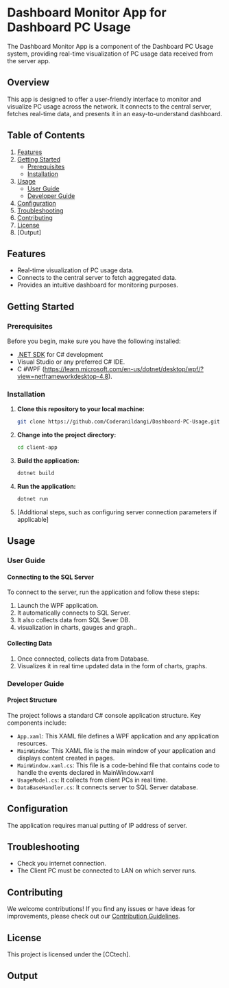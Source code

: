 #  Dashboard Monitor App for Dashboard PC Usage

The Dashboard Monitor App is a component of the Dashboard PC Usage system, providing real-time visualization of PC usage data received from the server app.

## Overview
This app is designed to offer a user-friendly interface to monitor and visualize PC usage across the network. It connects to the central server, fetches real-time data, and presents it in an easy-to-understand dashboard.

## Table of Contents

1. [Features](#introduction)
2. [Getting Started](#getting-started)
    - [Prerequisites](#prerequisites)
    - [Installation](#installation)
3. [Usage](#usage)
    - [User Guide](#user-guide)
    - [Developer Guide](#developer-guide)
4. [Configuration](#configuration)
5. [Troubleshooting](#troubleshooting)
6. [Contributing](#contributing)
7. [License](#license)
8. [Output]

## Features

- Real-time visualization of PC usage data.
- Connects to the central server to fetch aggregated data.
- Provides an intuitive dashboard for monitoring purposes.

## Getting Started

### Prerequisites

Before you begin, make sure you have the following installed:

- [.NET SDK](https://dotnet.microsoft.com/download) for C# development
-  Visual Studio or any preferred C# IDE.
- C #WPF (https://learn.microsoft.com/en-us/dotnet/desktop/wpf/?view=netframeworkdesktop-4.8).

### Installation

1. **Clone this repository to your local machine:**

    ```bash
    git clone https://github.com/Coderanildangi/Dashboard-PC-Usage.git
    ```

2. **Change into the project directory:**

    ```bash
    cd client-app
    ```

3. **Build the application:**

    ```bash
    dotnet build
    ```

4. **Run the application:**

    ```bash
    dotnet run
    ```

5. [Additional steps, such as configuring server connection parameters if applicable]

## Usage

### User Guide

#### Connecting to the SQL Server

To connect to the server, run the application and follow these steps:

1. Launch the WPF application.
2. It automatically connects to SQL Server.
3. It also collects data from SQL Sever DB. 
4. visualization in charts, gauges and graph..

#### Collecting Data

1. Once connected, collects data from Database.
2. Visualizes it in real time updated data in the form of charts, graphs.

### Developer Guide

#### Project Structure

The project follows a standard C# console application structure. Key components include:

- `App.xaml`: This XAML file defines a WPF application and any application resources.
- `MainWindow`: This XAML file is the main window of your application and displays content created in pages.
- `MainWindow.xaml.cs`: This file is a code-behind file that contains code to handle the events declared in MainWindow.xaml
- `UsageModel.cs`: It collects from client PCs in real time.
- `DataBaseHandler.cs`: It connects server to SQL Server database.

## Configuration

The application requires manual putting of IP address of server.

## Troubleshooting

- Check you internet connection.
- The Client PC must be connected to LAN on which server runs.

## Contributing

We welcome contributions! If you find any issues or have ideas for improvements, please check out our [Contribution Guidelines](CONTRIBUTING.md).

## License

This project is licensed under the [CCtech].

## Output
